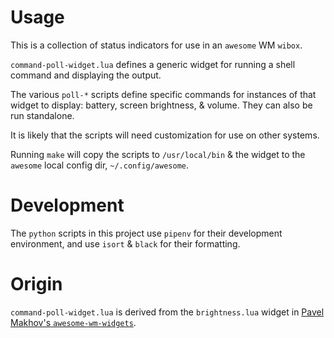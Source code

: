 # Usage

This is a collection of status indicators for use in an `awesome` WM `wibox`.

`command-poll-widget.lua` defines a generic widget for running a shell command
and displaying the output.

The various `poll-*` scripts define specific commands for instances of that
widget to display: battery, screen brightness, & volume. They can also be
run standalone.

It is likely that the scripts will need customization for use on other systems.

Running `make` will copy the scripts to `/usr/local/bin` & the widget to the
`awesome` local config dir, `~/.config/awesome`.

# Development

The `python` scripts in this project use `pipenv` for their development environment,
and use `isort` & `black` for their formatting.

# Origin

`command-poll-widget.lua` is derived from the `brightness.lua` widget in
[Pavel Makhov's `awesome-wm-widgets`](https://github.com/streetturtle/awesome-wm-widgets).

